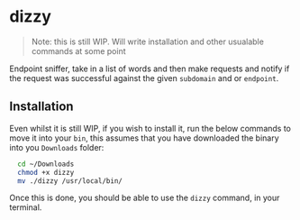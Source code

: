 # dizzy

> Note: this is still WIP. Will write installation and other usualable commands at some point 

Endpoint sniffer, take in a list of words and then make requests and notify if the request was successful against the given `subdomain` and or 
`endpoint`. 


## Installation 

Even whilst it is still WIP, if you wish to install it, run the below commands to move it into your `bin`, this assumes that you have downloaded the binary into you `Downloads` folder: 

```bash
  cd ~/Downloads 
  chmod +x dizzy 
  mv ./dizzy /usr/local/bin/
```

Once this is done, you should be able to use the `dizzy` command, in your terminal. 
